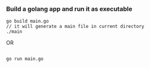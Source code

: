 ### Build a golang app and run it as executable

```
go build main.go
// it will generate a main file in current directory
./main

```

OR

```

go run main.go

```
